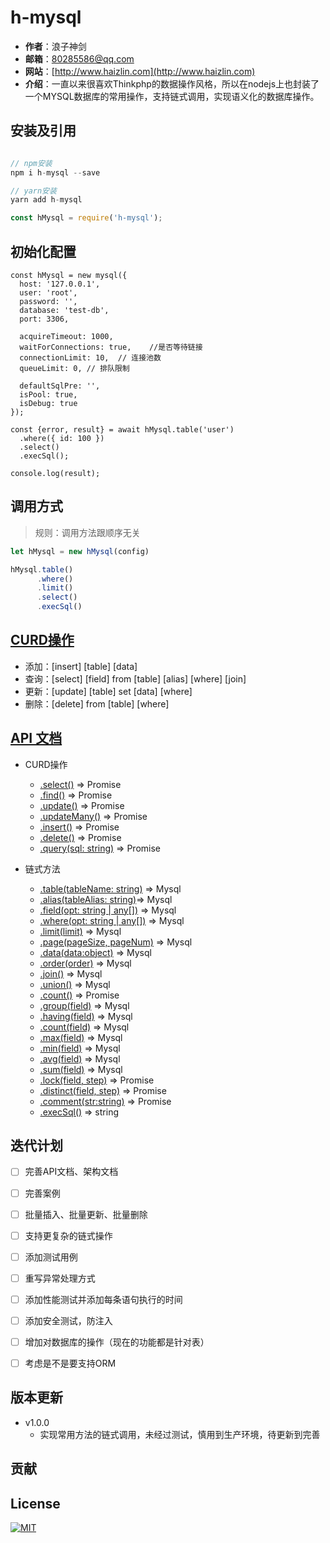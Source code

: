 # h-mysql

* **作者**：浪子神剑
* **邮箱**：<80285586@qq.com> 
* **网站**：[http://www.haizlin.com](http://www.haizlin.com)
* **介绍**：一直以来很喜欢Thinkphp的数据操作风格，所以在nodejs上也封装了一个MYSQL数据库的常用操作，支持链式调用，实现语义化的数据库操作。

## 安装及引用

```javascript

// npm安装
npm i h-mysql --save

// yarn安装
yarn add h-mysql

const hMysql = require('h-mysql');
```

## 初始化配置
```javascriipt
const hMysql = new mysql({
  host: '127.0.0.1',
  user: 'root',
  password: '',
  database: 'test-db',
  port: 3306,

  acquireTimeout: 1000,
  waitForConnections: true,    //是否等待链接  
  connectionLimit: 10,  // 连接池数
  queueLimit: 0, // 排队限制 

  defaultSqlPre: '',
  isPool: true,
  isDebug: true
});

const {error, result} = await hMysql.table('user')
  .where({ id: 100 })
  .select()
  .execSql();

console.log(result);
```

## 调用方式
> 规则：调用方法跟顺序无关
```javascript
let hMysql = new hMysql(config)

hMysql.table()
      .where()
      .limit()
      .select()
      .execSql()
```

## [CURD操作](./docs/api.md)
* 添加：[insert] [table] [data]
* 查询：[select] [field] from [table] [alias] [where] [join]
* 更新：[update] [table] set [data] [where]
* 删除：[delete] from [table] [where]

## [API 文档](./docs/api.md)
* CURD操作
  * [.select()]() ⇒ Promise
  * [.find()]() ⇒ Promise
  * [.update()]() ⇒ Promise
  * [.updateMany()]() ⇒ Promise
  * [.insert()]() ⇒ Promise
  * [.delete()]() ⇒ Promise
  * [.query(sql: string)]() ⇒ Promise

* 链式方法
  * [.table(tableName: string)]() ⇒ Mysql
  * [.alias(tableAlias: string)]()⇒ Mysql
  * [.field(opt: string | any[])]() ⇒ Mysql
  * [.where(opt: string | any[])]() ⇒ Mysql
  * [.limit(limit)]() ⇒ Mysql
  * [.page(pageSize, pageNum)]() ⇒ Mysql
  * [.data(data:object)]() ⇒ Mysql
  * [.order(order)]() ⇒ Mysql
  * [.join()]() ⇒ Mysql
  * [.union()]() ⇒ Mysql
  * [.count()]() ⇒ Promise
  * [.group(field)]() ⇒ Mysql
  * [.having(field)]() ⇒ Mysql
  * [.count(field)]() ⇒ Mysql
  * [.max(field)]() ⇒ Mysql
  * [.min(field)]() ⇒ Mysql
  * [.avg(field)]() ⇒ Mysql
  * [.sum(field)]() ⇒ Mysql
  * [.lock(field, step)]() ⇒ Promise
  * [.distinct(field, step)]() ⇒ Promise
  * [.comment(str:string)]() ⇒ Promise
  * [.execSql()]() ⇒ string

## 迭代计划
- [ ] 完善API文档、架构文档
- [ ] 完善案例
- [ ] 批量插入、批量更新、批量删除
- [ ] 支持更复杂的链式操作
- [ ] 添加测试用例
- [ ] 重写异常处理方式
- [ ] 添加性能测试并添加每条语句执行的时间
- [ ] 添加安全测试，防注入
- [ ] 增加对数据库的操作（现在的功能都是针对表）
- [ ] 考虑是不是要支持ORM


## 版本更新
* v1.0.0
  * 实现常用方法的链式调用，未经过测试，慎用到生产环境，待更新到完善

## 贡献

## License
[![MIT](http://api.haizlin.cn/api?mod=interview&ctr=issues&act=generateSVG&type=h-mysql)](https://github.com/haizlin/h-mysql/LICENSE)
